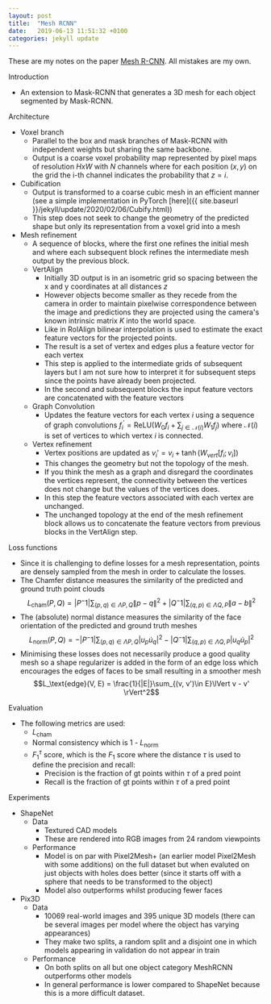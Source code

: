 ```yaml
---
layout: post
title:  "Mesh RCNN"
date:   2019-06-13 11:51:32 +0100
categories: jekyll update
---
```

These are my notes on the paper [Mesh R-CNN](https://arxiv.org/pdf/1906.02739). All mistakes are my own. 

Introduction
- An extension to Mask-RCNN that generates a 3D mesh for each object segmented by Mask-RCNN.

Architecture
- Voxel branch
    - Parallel to the box and mask branches of Mask-RCNN with independent weights but sharing the same backbone.
    - Output is a coarse voxel probability map represented by pixel maps of resolution $H x W$ with $N$ channels where for each position $(x,y)$ on the grid the i-th channel indicates the probability that $z = i$.
- Cubification
    - Output is transformed to a coarse cubic mesh in an efficient manner (see a simple implementation in PyTorch [here]({{ site.baseurl }}/jekyll/update/2020/02/06/Cubify.html)) 
    - This step does not seek to change the geometry of the predicted shape but only its representation from a voxel grid into a mesh
- Mesh refinement
    - A sequence of blocks, where the first one refines the initial mesh and where each subsequent block refines the intermediate mesh output by the previous block. 
    - VertAlign
        - Initially 3D output is in an isometric grid so spacing between the x and y coordinates at all distances $z$
        - However objects become smaller as they recede from the camera in order to maintain pixelwise correspondence between the image and predictions they are projected using the camera's known intrinsic matrix $K$ into the world space.
        - Like in RoIAlign bilinear interpolation is used to estimate the exact feature vectors for the projected points. 
        - The result is a set of vertex and edges plus a feature vector for each vertex
        - This step is applied to the intermediate grids of subsequent layers but I am not sure how to interpret it for subsequent steps since the points have already been projected.
        - In the second and subsequent blocks the input feature vectors are concatenated with the feature vectors 
    - Graph Convolution 
        - Updates the feature vectors for each vertex  $i$ using a sequence of graph convolutions $f^\prime_i = \text{ReLU}\left(W_0f_i + \sum_{j \in \mathcal{N}(i)}W_1f_j\right)$ where $\mathcal{N}(i)$ is set of vertices to which vertex $i$ is connected. 
    - Vertex refinement
        - Vertex positions are updated as $v_i' = v_i + \tanh\left(W_{vert}[f_i;v_i]\right)$
        - This changes the geometry but not the topology of the mesh.
        - If you think the mesh as a graph and disregard the coordinates the vertices represent, the connectivity between the vertices does not change but the values of the vertices does.
        - In this step the feature vectors associated with each vertex are unchanged.
        - The unchanged topology at the end of the mesh refinement block allows us to concatenate the feature vectors from previous blocks in the VertAlign step.

Loss functions
- Since it is challenging to define losses for a mesh representation, points are densely sampled from the mesh in order to calculate the losses.
- The Chamfer distance measures the similarity of the predicted and ground truth point clouds
    $$L_\text{cham}(P, Q) = |P^-1|\sum_{(p, q) \in \Lambda P,Q}\lVert p - q\rVert^2 + |Q^-1|\sum_{(q, p) \in \Lambda Q,P}\lVert a - b\rVert^2$$
- The (absolute) normal distance measures the similarity of the face orientation of the predicted and ground truth meshes 
    $$L_\text{norm}(P, Q) = - |P^-1|\sum_{(p, q) \in \Lambda P,Q}\lvert u_p \dot u_q \rvert^2 - |Q^-1|\sum_{(q, p) \in \Lambda Q,P}\lvert  u_q \dot u_p \rvert^2$$
- Minimising these losses does not necessarily produce a good quality mesh so a shape regularizer is added in the form of an edge loss which encourages the edges of faces to be small resulting in a smoother mesh
    $$L_\text{edge}(V, E) = \frac{1}{|E|}\sum_{(v, v')\in E}\lVert v - v' \rVert^2$$

Evaluation
- The following metrics are used:
    - $L_{\text{cham}}$
    - Normal consistency which is 1 - $L_{\text{norm}}$
    - $F_1^{\tau}$ score, which is the $F_1$ score where the distance $\tau$ is used to define the precision and recall:
        - Precision is the fraction of gt points within $\tau$ of a pred point
        - Recall is the fraction of gt points within $\tau$ of a pred point

Experiments
- ShapeNet
    - Data
        - Textured CAD models
        - These are rendered into RGB images from 24 random viewpoints 
     - Performance
        - Model is on par with Pixel2Mesh+ (an earlier model Pixel2Mesh with some additions) on the full dataset but when evaluted on just objects with holes does better (since it starts off with a sphere that needs to be transformed to the object)
        - Model also outperforms whilst producing fewer faces 
- Pix3D
    - Data
        - 10069 real-world images and 395 unique 3D models (there can be several images per model where the object has varying appearances)
        - They make two splits, a random split and a disjoint one in which models appearing in validation do not appear in train
    - Performance
        - On both splits on all but one object category MeshRCNN outperforms other models
        - In general performance is lower compared to ShapeNet because this is a more difficult dataset. 

    
    